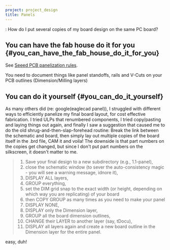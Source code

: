 ```yaml
---
project: project_design
title: Panels
---
```

:   How do I put several copies of my board design on the same PC board?

You can have the fab house do it for you {#you_can_have_the_fab_house_do_it_for_you}
----------------------------------------

See [Seeed PCB panelization
rules](http://support.seeedstudio.com/knowledgebase/articles/388503-what-are-the-pcb-panelization-rules).

You need to document things like panel standoffs, rails and V-Cuts on
your PCB outlines (Dimension/Milling layers)

You can do it yourself {#you_can_do_it_yourself}
----------------------

As many others did (re: google(eaglecad panel)), I struggled with
different ways to efficiently panelize my final board layout, for cost
effective fabrication. I tried ULPs that renumbered components, I tried
copy/pasting and laying things out again, and finally I saw a suggestion
that caused me to do the old shrug-and-then-slap-forehead routine: Break
the link between the schematic and board, then simply lay out multiple
copies of the board itself in the .brd file, CAM it and voila! The
downside is that part numbers on the copies get changed, but since I
don\'t put part numbers on the silkscreen, it doesn\'t matter to me.

> 1.  Save your final design to a new subdirectory (e.g., 1.1-panel),
> 2.  close the schematic window (to sever the auto-consistency magic -
>     you will see a warning message, idnore it),
> 3.  DISPLAY ALL layers,
> 4.  GROUP everything,
> 5.  set the DIM grid snap to the exact width (or height, depending on
>     which way you are replicating) of your board
> 6.  then COPY GROUP as many times as you need to make your panel
> 7.  DISPLAY NONE,
> 8.  DISPLAY only the Dimension layer,
> 9.  GROUP all the board dimension outlines,
> 10. CHANGE their LAYER to another layer (say, tDocu),
> 11. DISPLAY all layers again and create a new board outline in the
>     Dimension layer for the entire panel.

easy, duh!
